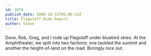```yaml
---
id: 1074
publish_date: 2008-10-31T05:06:14Z
title: Flagstaff Ride Report
author: Steve
---
```

Dave, Rob, Greg, and I rode up Flagstaff under bluebird skies. At the Amphitheater, we split into two factions: one tackled the summit and another the height-of-land on the road. Boringly nice out.